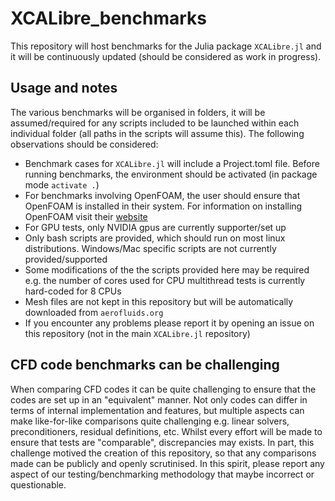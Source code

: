 # XCALibre_benchmarks

This repository will host benchmarks for the Julia package `XCALibre.jl` and it will be continuously updated (should be considered as work in progress).

## Usage and notes

The various benchmarks will be organised in folders, it will be assumed/required for any scripts included to be launched within each individual folder (all paths in the scripts will assume this). The following observations should be considered:

* Benchmark cases for `XCALibre.jl` will include a Project.toml file. Before running benchmarks, the environment should be activated (in package mode `activate .`)
* For benchmarks involving OpenFOAM, the user should ensure that OpenFOAM is installed in their system. For information on installing OpenFOAM visit their [website](https://openfoam.org/)
* For GPU tests, only NVIDIA gpus are currently supporter/set up
* Only bash scripts are provided, which should run on most linux distributions. Windows/Mac specific scripts are not currently provided/supported
* Some modifications of the the scripts provided here may be required e.g. the number of cores used for CPU multithread tests is currently hard-coded for 8 CPUs
* Mesh files are not kept in this repository but will be automatically downloaded from `aerofluids.org`
* If you encounter any problems please report it by opening an issue on this repository (not in the main `XCALibre.jl` repository)

## CFD code benchmarks can be challenging

When comparing CFD codes it can be quite challenging to ensure that the codes are set up in an "equivalent" manner. Not only codes can differ in terms of internal implementation and features, but multiple aspects can make like-for-like comparisons quite challenging e.g. linear solvers, preconditioners, residual definitions, etc. Whilst every effort will be made to ensure that tests are "comparable", discrepancies may exists. In part, this challenge motived the creation of this repository, so that any comparisons made can be publicly and openly scrutinised. In this spirit, please report any aspect of our testing/benchmarking methodology that maybe incorrect or questionable.